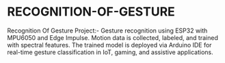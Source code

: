 # RECOGNITION-OF-GESTURE
Recognition Of Gesture Project:- Gesture recognition using ESP32 with MPU6050 and Edge Impulse. Motion data is collected, labeled, and trained with spectral features. The trained model is deployed via Arduino IDE for real-time gesture classification in IoT, gaming, and assistive applications.
